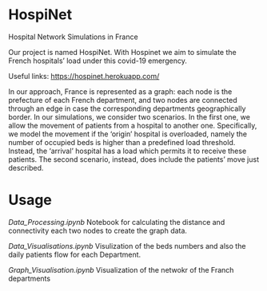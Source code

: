 # HospiNet
Hospital Network Simulations in France

Our project is named HospiNet. With Hospinet we aim to simulate the French hospitals’ load under this covid-19 emergency. 

Useful links: https://hospinet.herokuapp.com/

In our approach, France is represented as a graph: each node is the prefecture of each French department, and two nodes are connected through an edge in case the corresponding departments geographically border.
In our simulations, we consider two scenarios. In the first one, we allow the movement of patients from a hospital to another one. Specifically, we model the movement if the ‘origin’ hospital is overloaded, namely the number of occupied beds is higher than a predefined load threshold. Instead, the ‘arrival’ hospital has a load which permits it to receive these patients. The second scenario, instead, does include the patients’ move just described.

# Usage
_Data_Processing.ipynb_
Notebook for calculating the distance and connectivity each two nodes to create the graph data.

_Data_Visualisations.ipynb_
Visulization of the beds numbers and also the daily patients flow for each Department.

_Graph_Visualisation.ipynb_
Visualization of the netwokr of the Franch departments


